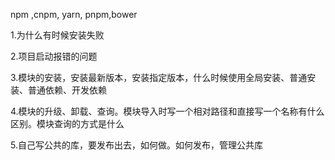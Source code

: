 npm ,cnpm, yarn, pnpm,bower

1.为什么有时候安装失败

2.项目启动报错的问题

3.模块的安装，安装最新版本，安装指定版本，什么时候使用全局安装、普通安装、普通依赖、开发依赖

4.模块的升级、卸载、查询。模块导入时写一个相对路径和直接写一个名称有什么区别。模块查询的方式是什么

5.自己写公共的库，要发布出去，如何做。如何发布，管理公共库
